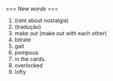 === *New words* ===

1. (rant about nostalgia)
5. (tradução)
4. make out (make out with each other)
5. bitrate
6. gait
7. pompous
8. in the cards.
9. overlocked
10. lofty
